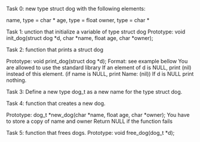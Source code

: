 Task 0: new type struct dog with the following elements:

name, type = char *
age, type = float
owner, type = char *



Task 1: unction that initialize a variable of type struct dog
Prototype: void init_dog(struct dog *d, char *name, float age, char *owner);



Task 2: function that prints a struct dog

Prototype: void print_dog(struct dog *d);
Format: see example bellow
You are allowed to use the standard library
If an element of d is NULL, print (nil) instead of this element. (if name is NULL, print Name: (nil))
If d is NULL print nothing.



Task 3: Define a new type dog_t as a new name for the type struct dog.


Task 4: function that creates a new dog.

Prototype: dog_t *new_dog(char *name, float age, char *owner);
You have to store a copy of name and owner
Return NULL if the function fails


Task 5: function that frees dogs.
Prototype: void free_dog(dog_t *d);
